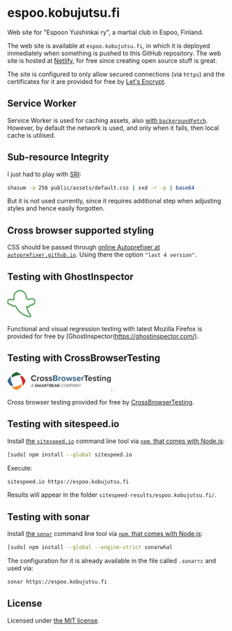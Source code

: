 # espoo.kobujutsu.fi

Web site for "Espoon Yuishinkai ry", a martial club in Espoo, Finland.

The web site is available at `espoo.kobujutsu.fi`, in which it is deployed immediately when something is pushed to this GitHub repository.
The web site is hosted at [Netlify](https://www.netlify.com/), for free since creating open source stuff is great.

The site is configured to only allow secured connections (via `https`) and
the certificates for it are provided for free by [Let's Encrypt](https://letsencrypt.org/).

## Service Worker

Service Worker is used for caching assets, also
[with `backgroundFetch`](https://philna.sh/blog/2017/07/04/experimenting-with-the-background-fetch-api/).
However, by default the network is used, and only when it fails, then local cache is utilised.

## Sub-resource Integrity

I just had to play with [SRI](https://developer.mozilla.org/en-US/docs/Web/Security/Subresource_Integrity):

```sh
shasum -a 256 public/assets/default.css | xxd -r -p | base64
```

But it is not used currently, since it requires additional step when adjusting styles and hence easily forgotten.

## Cross browser supported styling

CSS should be passed through [online Autoprefixer at `autoprefixer.github.io`](https://autoprefixer.github.io/).
Using there the option `"last 4 version"`.

## Testing with GhostInspector

[![GhostInspector](ghostinspector-logo.png)](https://ghostinspector.com/)

Functional and visual regression testing with latest Mozilla Firefox is provided for free by
[GhostInspector(https://ghostinspector.com/).

## Testing with CrossBrowserTesting

[![CrossBrowserTesting](crossbrowsertesting-logo.png)](https://crossbrowsertesting.com/).

Cross browser testing provided for free by [CrossBrowserTesting](https://crossbrowsertesting.com/).

## Testing with sitespeed.io

Install [the `sitespeed.io`](https://www.sitespeed.io/documentation/sitespeed.io/) command line tool via [`npm`, that comes with Node.js](https://nodejs.org/en/download/):

```sh
[sudo] npm install --global sitespeed.io
```

Execute:

```sh
sitespeed.io https://espoo.kobujutsu.fi
```

Results will appear in the folder `sitespeed-results/espoo.kobujutsu.fi/`.

## Testing with sonar

Install [the `sonar`](https://sonarwhal.com/) command line tool via [`npm`, that comes with Node.js](https://nodejs.org/en/download/):

```sh
[sudo] npm install --global --engine-strict sonarwhal
```

The configuration for it is already available in the file called `.sonarrc` and used via:

```sh
sonar https://espoo.kobujutsu.fi
```

## License

Licensed under [the MIT license](LICENSE).
